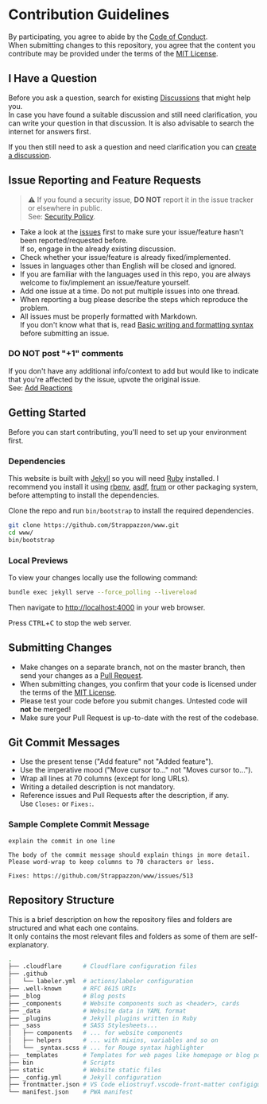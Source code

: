 # Contribution Guidelines

By participating, you agree to abide by the [Code of Conduct](https://github.com/Strappazzon/.github/blob/-/CODE_OF_CONDUCT.md).  
When submitting changes to this repository, you agree that the content you contribute may be provided under the terms of the [MIT License](https://opensource.org/licenses/MIT).

## I Have a Question

Before you ask a question, search for existing [Discussions](https://github.com/Strappazzon/www/discussions/categories/questions) that might help you.  
In case you have found a suitable discussion and still need clarification, you can write your question in that discussion. It is also advisable to search the internet for answers first.

If you then still need to ask a question and need clarification you can [create a discussion](https://github.com/Strappazzon/www/discussions/new?category=questions).

## Issue Reporting and Feature Requests

> :warning: If you found a security issue, **DO NOT** report it in the issue tracker or elsewhere in public.  
> See: [Security Policy](https://github.com/Strappazzon/.github/blob/-/SECURITY.md).

* Take a look at the [issues](https://github.com/Strappazzon/www/issues) first to make sure your issue/feature hasn't been reported/requested before.  
  If so, engage in the already existing discussion.
* Check whether your issue/feature is already fixed/implemented.
* Issues in languages other than English will be closed and ignored.
* If you are familiar with the languages used in this repo, you are always welcome to fix/implement an issue/feature yourself.
* Add one issue at a time. Do not put multiple issues into one thread.
* When reporting a bug please describe the steps which reproduce the problem.
* All issues must be properly formatted with Markdown.  
  If you don't know what that is, read [Basic writing and formatting syntax](https://docs.github.com/en/get-started/writing-on-github/getting-started-with-writing-and-formatting-on-github/basic-writing-and-formatting-syntax) before submitting an issue.

### DO NOT post "+1" comments

If you don't have any additional info/context to add but would like to indicate that you're affected by the issue, upvote the original issue.  
See: [Add Reactions](https://github.blog/2016-03-10-add-reactions-to-pull-requests-issues-and-comments/)

## Getting Started

Before you can start contributing, you'll need to set up your environment first.

### Dependencies

This website is built with [Jekyll](https://jekyllrb.com/) so you will need [Ruby](https://www.ruby-lang.org) installed. I recommend you install it using [rbenv](https://github.com/rbenv/rbenv), [asdf](https://github.com/asdf-vm/asdf), [frum](https://github.com/TaKO8Ki/frum) or other packaging system, before attempting to install the dependencies.

Clone the repo and run `bin/bootstrap` to install the required dependencies.

```sh
git clone https://github.com/Strappazzon/www.git
cd www/
bin/bootstrap
```

### Local Previews

To view your changes locally use the following command:

```sh
bundle exec jekyll serve --force_polling --livereload
```

Then navigate to <http://localhost:4000> in your web browser.

Press <kbd>CTRL</kbd>+<kbd>C</kbd> to stop the web server.

## Submitting Changes

* Make changes on a separate branch, not on the master branch, then send your changes as a [Pull Request](https://docs.github.com/en/pull-requests/collaborating-with-pull-requests/proposing-changes-to-your-work-with-pull-requests/about-pull-requests).
* When submitting changes, you confirm that your code is licensed under the terms of the [MIT License](https://opensource.org/licenses/MIT).
* Please test your code before you submit changes. Untested code will **not** be merged!
* Make sure your Pull Request is up-to-date with the rest of the codebase.

## Git Commit Messages

* Use the present tense ("Add feature" not "Added feature").
* Use the imperative mood ("Move cursor to..." not "Moves cursor to...").
* Wrap all lines at 70 columns (except for long URLs).
* Writing a detailed description is not mandatory.
* Reference issues and Pull Requests after the description, if any.  
  Use `Closes:` or `Fixes:`.

### Sample Complete Commit Message

```plaintext
explain the commit in one line

The body of the commit message should explain things in more detail.
Please word-wrap to keep columns to 70 characters or less.

Fixes: https://github.com/Strappazzon/www/issues/513
```

## Repository Structure

This is a brief description on how the repository files and folders are structured and what each one contains.  
It only contains the most relevant files and folders as some of them are self-explanatory.

```sh
.
├── .cloudflare      # Cloudflare configuration files
├── .github
│   └── labeler.yml  # actions/labeler configuration
├── .well-known      # RFC 8615 URIs
├── _blog            # Blog posts
├── _components      # Website components such as <header>, cards
├── _data            # Website data in YAML format
├── _plugins         # Jekyll plugins written in Ruby
├── _sass            # SASS Stylesheets...
│   ├── components   # ... for website components
│   ├── helpers      # ... with mixins, variables and so on
│   └── _syntax.scss # ... for Rouge syntax highlighter
├── _templates       # Templates for web pages like homepage or blog posts
├── bin              # Scripts
├── static           # Website static files
├── _config.yml      # Jekyll configuration
├── frontmatter.json # VS Code eliostruyf.vscode-front-matter configiguration
└── manifest.json    # PWA manifest
```
